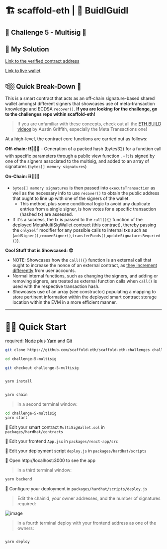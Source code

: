 # 🏗 scaffold-eth | 🏰 BuidlGuidl

## 🚩 Challenge 5 - Multisig 👛

## 🚩 My Solution

[Link to the verified contract address](https://sepolia.etherscan.io/address/0x03Da74C2522e6f36A1879A2E45108a9758763016)

[Link to live wallet](https://weak-rain.surge.sh)

## 👇🏼 Quick Break-Down 👛

This is a smart contract that acts as an off-chain signature-based shared wallet amongst different signers that showcases use of meta-transaction knowledge and ECDSA `recover()`. **If you are looking for the challenge, go to the challenges repo within scaffold-eth!**

> If you are unfamiliar with these concepts, check out all the [ETH.BUILD videos](https://www.youtube.com/watch?v=CbbcISQvy1E&ab_channel=AustinGriffith) by Austin Griffith, especially the Meta Transactions one!

At a high-level, the contract core functions are carried out as follows:

**Off-chain: ⛓🙅🏻‍♂️** - Generation of a packed hash (bytes32) for a function call with specific parameters through a public view function . - It is signed by one of the signers associated to the multisig, and added to an array of signatures (`bytes[] memory signatures`)

**On-Chain: ⛓🙆🏻‍♂️**

- `bytes[] memory signatures` is then passed into `executeTransaction` as well as the necessary info to use `recover()` to obtain the public address that ought to line up with one of the signers of the wallet.
  - This method, plus some conditional logic to avoid any duplicate entries from a single signer, is how votes for a specific transaction (hashed tx) are assessed.
- If it's a success, the tx is passed to the `call(){}` function of the deployed MetaMultiSigWallet contract (this contract), thereby passing the `onlySelf` modifier for any possible calls to internal txs such as (`addSigner()`,`removeSigner()`,`transferFunds()`,`updateSignaturesRequried()`).

**Cool Stuff that is Showcased: 😎**

- NOTE: Showcases how the `call(){}` function is an external call that ought to increase the nonce of an external contract, as [they increment differently](https://ethereum.stackexchange.com/questions/764/do-contracts-also-have-a-nonce) from user accounts.
- Normal internal functions, such as changing the signers, and adding or removing signers, are treated as external function calls when `call()` is used with the respective transaction hash.
- Showcases use of an array (see constructor) populating a mapping to store pertinent information within the deployed smart contract storage location within the EVM in a more efficient manner.

---

# 🏃‍♀️ Quick Start

required: [Node](https://nodejs.org/dist/latest-v12.x/) plus [Yarn](https://classic.yarnpkg.com/en/docs/install/) and [Git](https://git-scm.com/downloads)

```bash
git clone https://github.com/scaffold-eth/scaffold-eth-challenges challenge-5-multisig

cd challenge-5-multisig

git checkout challenge-5-multisig
```

```bash

yarn install

```

```bash

yarn chain

```

> in a second terminal window:

```bash
cd challenge-5-multisig
yarn start

```

🔏 Edit your smart contract `MultiSigWallet.sol` in `packages/hardhat/contracts`

📝 Edit your frontend `App.jsx` in `packages/react-app/src`

💼 Edit your deployment script `deploy.js` in `packages/hardhat/scripts`

📱 Open http://localhost:3000 to see the app

> in a third terminal window:

```bash
yarn backend

```

🔧 Configure your deployment in `packages/hardhat/scripts/deploy.js`

> Edit the chainid, your owner addresses, and the number of signatures required:

![image](https://user-images.githubusercontent.com/2653167/99156751-bfc59b00-2680-11eb-8d9d-e33777173209.png)

> in a fourth terminal deploy with your frontend address as one of the owners:

```bash

yarn deploy

```
